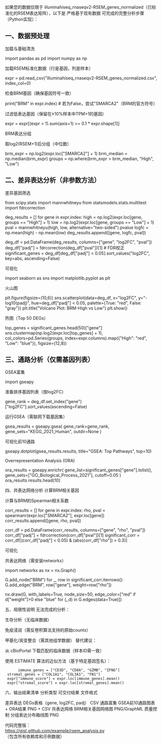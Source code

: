 如果您的数据仅限于 illuminahiseq_rnaseqv2-RSEM_genes_normalized（已标准化的RSEM表达矩阵），以下是 严格基于现有数据 可完成的完整分析步骤（Python实现）：

## 一、数据预处理

加载与基础清洗

import pandas as pd
import numpy as np

加载RSEM标准化数据（行是基因，列是样本）

expr = pd.read_csv("illuminahiseq_rnaseqv2-RSEM_genes_normalized.csv", index_col=0)

检查BRM基因（确保基因符号一致）

print("BRM" in expr.index)  # 若为False，尝试"SMARCA2"（BRM的官方符号）

过滤低表达基因（保留在≥10%样本中TPM>1的基因）

expr = expr[(expr > 1).sum(axis=1) >= 0.1 * expr.shape[1]]

BRM表达分组

取log2(RSEM+1)后分组（中位数）

brm_expr = np.log2(expr.loc["SMARCA2"] + 1)
brm_median = np.median(brm_expr)
groups = np.where(brm_expr > brm_median, "High", "Low")

## 二、差异表达分析（非参数方法）

差异基因筛选

from scipy.stats import mannwhitneyu
from statsmodels.stats.multitest import fdrcorrection

deg_results = []
for gene in expr.index:
    high = np.log2(expr.loc[gene, groups == "High"] + 1)
    low = np.log2(expr.loc[gene, groups == "Low"] + 1)
    pval = mannwhitneyu(high, low, alternative="two-sided").pvalue
    logfc = np.mean(high) - np.mean(low)
    deg_results.append([gene, logfc, pval])

deg_df = pd.DataFrame(deg_results, columns=["gene", "log2FC", "pval"])
deg_df["padj"] = fdrcorrection(deg_df["pval"])[1]  # FDR校正
significant_genes = deg_df[deg_df["padj"] < 0.05].sort_values("log2FC", key=abs, ascending=False)

可视化

import seaborn as sns
import matplotlib.pyplot as plt

火山图

plt.figure(figsize=(10,6))
sns.scatterplot(data=deg_df, x="log2FC", y="-log10(padj)", 
                hue=deg_df["padj"] < 0.05, palette={True: "red", False: "gray"})
plt.title("Volcano Plot: BRM-High vs Low")
plt.show()

热图（Top 50 DEGs）

top_genes = significant_genes.head(50)["gene"]
sns.clustermap(np.log2(expr.loc[top_genes] + 1), 
               col_colors=pd.Series(groups, index=expr.columns).map({"High": "red", "Low": "blue"}),
               figsize=(12,8))

## 三、通路分析（仅需基因列表）

GSEA富集

import gseapy

准备排序基因列表（按log2FC）

gene_rank = deg_df.set_index("gene")["log2FC"].sort_values(ascending=False)

运行GSEA（需联网下载基因集）

gsea_results = gseapy.gsea(
    gene_rank=gene_rank,
    gene_sets="KEGG_2021_Human",
    outdir=None
)

可视化前10通路

gseapy.dotplot(gsea_results.results, title="GSEA: Top Pathways", top=10)

Overrepresentation Analysis (ORA)

ora_results = gseapy.enrichr(
    gene_list=significant_genes["gene"].tolist(),
    gene_sets=["GO_Biological_Process_2021"],
    cutoff=0.05
)
ora_results.results.head(10)

四、共表达网络分析
计算BRM相关基因

计算与BRM的Spearman相关系数

corr_results = []
for gene in expr.index:
    rho, pval = spearmanr(expr.loc["SMARCA2"], expr.loc[gene])
    corr_results.append([gene, rho, pval])

corr_df = pd.DataFrame(corr_results, columns=["gene", "rho", "pval"])
corr_df["padj"] = fdrcorrection(corr_df["pval"])[1]
significant_corr = corr_df[(corr_df["padj"] < 0.05) & (abs(corr_df["rho"]) > 0.3)]

可视化

共表达网络（需安装networkx）

import networkx as nx
= nx.Graph()

G.add_node("BRM")
for _, row in significant_corr.iterrows():
    G.add_edge("BRM", row["gene"], weight=row["rho"])

nx.draw(G, with_labels=True, node_size=50, 
        edge_color=["red" if d["weight"]>0 else "blue" for (_,_,d) in G.edges(data=True)])

五、局限性说明
无法完成的分析：

生存分析（无临床数据）

免疫浸润（需反卷积算法支持的原始counts）

甲基化/突变整合（需其他组学数据）
替代建议：

从 cBioPortal 下载匹配的临床数据（样本ID需一致）

使用 ESTIMATE 算法的近似方法（基于特定基因签名）：

          immune_genes = ["CD3D", "CD8A", "GZMB", "IFNG"]
     stromal_genes = ["COL1A1", "COL3A1", "FN1"]
     expr["immune_score"] = expr.loc[immune_genes].mean()
     expr["stromal_score"] = expr.loc[stromal_genes].mean()


六、输出结果清单
分析类型       可交付结果 文件格式

差异表达 DEGs表格（gene, log2FC, padj） CSV
通路富集 GSEA前10通路图表 + ORA结果 PNG + CSV
共表达网络 BRM相关基因网络图 PNG/GraphML
质量控制 分组表达分布箱线图 PNG

代码完整版：  
https://gist.github.com/example/rsem_analysis.py  
（包含所有依赖库和示例数据）